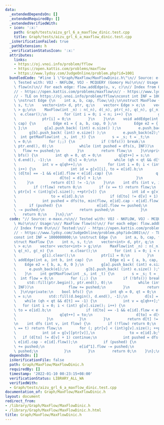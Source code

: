 ```yaml
---
data:
  _extendedDependsOn: []
  _extendedRequiredBy: []
  _extendedVerifiedWith:
  - icon: ':x:'
    path: Graph/tests/aizu_grl_6_a_maxflow_dinic.test.cpp
    title: Graph/tests/aizu_grl_6_a_maxflow_dinic.test.cpp
  _isVerificationFailed: true
  _pathExtension: h
  _verificationStatusIcon: ':x:'
  attributes:
    links:
    - https://oj.vnoi.info/problem/fflow
    - https://open.kattis.com/problems/maxflow
    - https://www.lydsy.com/JudgeOnline/problem.php?id=1001
  bundledCode: "#line 1 \"Graph/MaxFlow/MaxFlowDinic.h\"\n// Source: e-maxx.ru\n//\
    \ Tested with: VOJ - NKFLOW, VOJ - MCQUERY (Gomory Hu)\n\n// Usage:\n// MaxFlow\
    \ flow(n)\n// For each edge: flow.addEdge(u, v, c)\n// Index from 0\n\n// Tested:\n\
    // - https://open.kattis.com/problems/maxflow\n// - https://www.lydsy.com/JudgeOnline/problem.php?id=1001\n\
    // - TLE on https://oj.vnoi.info/problem/fflow\nconst int INF = 1000000000;\n\
    \ \nstruct Edge {\n    int a, b, cap, flow;\n};\n\nstruct MaxFlow {\n    int n,\
    \ s, t;\n    vector<int> d, ptr, q;\n    vector< Edge > e;\n    vector< vector<int>\
    \ > g;\n\n    MaxFlow(int _n) : n(_n), d(_n), ptr(_n), q(_n), g(_n) {\n      \
    \  e.clear();\n        for (int i = 0; i < n; i++) {\n            g[i].clear();\n\
    \            ptr[i] = 0;\n        }\n    }\n\n    void addEdge(int a, int b, int\
    \ cap) {\n        Edge e1 = { a, b, cap, 0 };\n        Edge e2 = { b, a, 0, 0\
    \ };\n        g[a].push_back( (int) e.size() );\n        e.push_back(e1);\n  \
    \      g[b].push_back( (int) e.size() );\n        e.push_back(e2);\n    }\n  \
    \  int getMaxFlow(int _s, int _t) {\n        s = _s; t = _t;\n        int flow\
    \ = 0;\n        for (;;) {\n            if (!bfs()) break;\n            std::fill(ptr.begin(),\
    \ ptr.end(), 0);\n            while (int pushed = dfs(s, INF))\n             \
    \   flow += pushed;\n        }\n        return flow;\n    }\n\nprivate:\n    bool\
    \ bfs() {\n        int qh = 0, qt = 0;\n        q[qt++] = s;\n        std::fill(d.begin(),\
    \ d.end(), -1);\n        d[s] = 0;\n\n        while (qh < qt && d[t] == -1) {\n\
    \            int v = q[qh++];\n            for (int i = 0; i < (int) g[v].size();\
    \ i++) {\n                int id = g[v][i], to = e[id].b;\n                if\
    \ (d[to] == -1 && e[id].flow < e[id].cap) {\n                    q[qt++] = to;\n\
    \                    d[to] = d[v] + 1;\n                }\n            }\n   \
    \     }\n        return d[t] != -1;\n    }\n\n    int dfs (int v, int flow) {\n\
    \        if (!flow) return 0;\n        if (v == t) return flow;\n        for (;\
    \ ptr[v] < (int)g[v].size(); ++ptr[v]) {\n            int id = g[v][ptr[v]],\n\
    \                to = e[id].b;\n            if (d[to] != d[v] + 1) continue;\n\
    \            int pushed = dfs(to, min(flow, e[id].cap - e[id].flow));\n      \
    \      if (pushed) {\n                e[id].flow += pushed;\n                e[id^1].flow\
    \ -= pushed;\n                return pushed;\n            }\n        }\n     \
    \   return 0;\n    }\n};\n"
  code: "// Source: e-maxx.ru\n// Tested with: VOJ - NKFLOW, VOJ - MCQUERY (Gomory\
    \ Hu)\n\n// Usage:\n// MaxFlow flow(n)\n// For each edge: flow.addEdge(u, v, c)\n\
    // Index from 0\n\n// Tested:\n// - https://open.kattis.com/problems/maxflow\n\
    // - https://www.lydsy.com/JudgeOnline/problem.php?id=1001\n// - TLE on https://oj.vnoi.info/problem/fflow\n\
    const int INF = 1000000000;\n \nstruct Edge {\n    int a, b, cap, flow;\n};\n\n\
    struct MaxFlow {\n    int n, s, t;\n    vector<int> d, ptr, q;\n    vector< Edge\
    \ > e;\n    vector< vector<int> > g;\n\n    MaxFlow(int _n) : n(_n), d(_n), ptr(_n),\
    \ q(_n), g(_n) {\n        e.clear();\n        for (int i = 0; i < n; i++) {\n\
    \            g[i].clear();\n            ptr[i] = 0;\n        }\n    }\n\n    void\
    \ addEdge(int a, int b, int cap) {\n        Edge e1 = { a, b, cap, 0 };\n    \
    \    Edge e2 = { b, a, 0, 0 };\n        g[a].push_back( (int) e.size() );\n  \
    \      e.push_back(e1);\n        g[b].push_back( (int) e.size() );\n        e.push_back(e2);\n\
    \    }\n    int getMaxFlow(int _s, int _t) {\n        s = _s; t = _t;\n      \
    \  int flow = 0;\n        for (;;) {\n            if (!bfs()) break;\n       \
    \     std::fill(ptr.begin(), ptr.end(), 0);\n            while (int pushed = dfs(s,\
    \ INF))\n                flow += pushed;\n        }\n        return flow;\n  \
    \  }\n\nprivate:\n    bool bfs() {\n        int qh = 0, qt = 0;\n        q[qt++]\
    \ = s;\n        std::fill(d.begin(), d.end(), -1);\n        d[s] = 0;\n\n    \
    \    while (qh < qt && d[t] == -1) {\n            int v = q[qh++];\n         \
    \   for (int i = 0; i < (int) g[v].size(); i++) {\n                int id = g[v][i],\
    \ to = e[id].b;\n                if (d[to] == -1 && e[id].flow < e[id].cap) {\n\
    \                    q[qt++] = to;\n                    d[to] = d[v] + 1;\n  \
    \              }\n            }\n        }\n        return d[t] != -1;\n    }\n\
    \n    int dfs (int v, int flow) {\n        if (!flow) return 0;\n        if (v\
    \ == t) return flow;\n        for (; ptr[v] < (int)g[v].size(); ++ptr[v]) {\n\
    \            int id = g[v][ptr[v]],\n                to = e[id].b;\n         \
    \   if (d[to] != d[v] + 1) continue;\n            int pushed = dfs(to, min(flow,\
    \ e[id].cap - e[id].flow));\n            if (pushed) {\n                e[id].flow\
    \ += pushed;\n                e[id^1].flow -= pushed;\n                return\
    \ pushed;\n            }\n        }\n        return 0;\n    }\n};\n"
  dependsOn: []
  isVerificationFile: false
  path: Graph/MaxFlow/MaxFlowDinic.h
  requiredBy: []
  timestamp: '2022-01-10 00:23:15+08:00'
  verificationStatus: LIBRARY_ALL_WA
  verifiedWith:
  - Graph/tests/aizu_grl_6_a_maxflow_dinic.test.cpp
documentation_of: Graph/MaxFlow/MaxFlowDinic.h
layout: document
redirect_from:
- /library/Graph/MaxFlow/MaxFlowDinic.h
- /library/Graph/MaxFlow/MaxFlowDinic.h.html
title: Graph/MaxFlow/MaxFlowDinic.h
---
```

